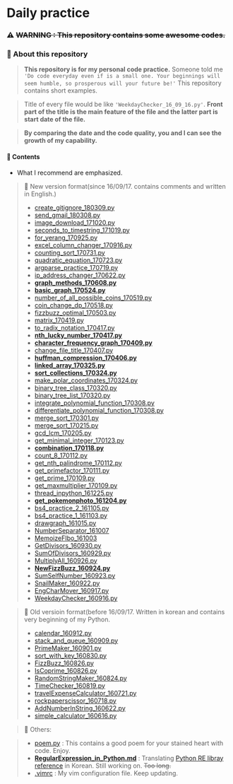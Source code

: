 # Daily practice

### :warning: ~~WARNING : This repository contains some awesome codes.~~

### :musical_note: About this repository
> **This repository is for my personal code practice.** Someone told me `'Do code everyday even if is a small one. Your beginnings will seem humble, so prosperous will your future be!'` This repository contains short examples.

> Title of every file would be like `'WeekdayChecker_16_09_16.py'`.
>  **Front part of the title is the main feature of the file and the latter part is start date of the file.**

> **By comparing the date and the code quality, you and I can see the growth of my capability.**




#### :file_folder: Contents
* What I recommend are emphasized.
> :orange_book: New version format(since 16/09/17. contains comments and written in English.)
> - [create_gitignore_180309.py](https://github.com/shoark7/Daily-practice/blob/master/all-python/create_gitiignore_180309.py)
> - [send_gmail_180308.py](https://github.com/shoark7/Daily-practice/blob/master/all-python/send_gmail_180306.py)
> - [image_download_171020.py](https://github.com/shoark7/Daily-practice/blob/master/all-python/image_download_171020.py)
> - [seconds_to_timestring_171019.py](https://github.com/shoark7/Daily-practice/blob/master/all-python/seconds_to_timestring_171019.py)
> - [for_yerang_170925.py](https://github.com/shoark7/Daily-practice/blob/master/all-python/for_yerang_170925.py)
> - [excel_column_changer_170916.py](https://github.com/shoark7/Daily-practice/blob/master/all-python/excel_column_changer_170916.py)
> - [counting_sort_170731.py](https://github.com/shoark7/Daily-practice/blob/master/all-python/counting_sort_170731.py)
> - [quadratic_equation_170723.py](https://github.com/shoark7/Daily-practice/blob/master/all-python/quadratic_euqation_170723.py)
> - [argparse_practice_170719.py](https://github.com/shoark7/Daily-practice/blob/master/all-python/argparse_practice_170719.py)
> - [ip_address_changer_170622.py](https://github.com/shoark7/Daily-practice/blob/master/all-python/ip_address_changer_170622.py)
> - **[graph_methods_170608.py](https://github.com/shoark7/Daily-practice/blob/master/all-python/graph_methods_170608.py)**
> - **[basic_graph_170524.py](https://github.com/shoark7/Daily-practice/blob/master/all-python/basic_graph_170524.py)**
> - [number_of_all_possible_coins_170519.py](https://github.com/shoark7/Daily-practice/blob/master/all-python/number_of_all_possible_coins_170519.py)
> - [coin_change_dp_170518.py](https://github.com/shoark7/Daily-practice/blob/master/all-python/coin_change_dp_170518.py)
> - [fizzbuzz_optimal_170503.py](https://github.com/shoark7/Daily-practice/blob/master/all-python/fizzbuzz_optimal_170503.py)
> - [matrix_170419.py](https://github.com/shoark7/Daily-practice/blob/master/all-python/matrix_170419.py)
> - [to_radix_notation_170417.py](https://github.com/shoark7/Daily-practice/blob/master/all-python/to_radix_notation_170417.py)
> - **[nth_lucky_number_170417.py](https://github.com/shoark7/Daily-practice/blob/master/all-python/nth_lucky_number_170417.py)**
> - **[character_frequency_graph_170409.py](https://github.com/shoark7/Daily-practice/blob/master/all-python/character_frequency_graph_170409.py)**
> - [change_file_title_170407.py](https://github.com/shoark7/Daily-practice/blob/master/all-python/change_file_title_170407.py)
> - **[huffman_compression_170406.py](https://github.com/shoark7/Daily-practice/blob/master/all-python/huffman_compression_170406.py)**
> - **[linked_array_170325.py](https://github.com/shoark7/Daily-practice/blob/master/all-python/linked_array_170325.py)**
> - **[sort_collections_170324.py](https://github.com/shoark7/Daily-practice/blob/master/all-python/sort_collections_170324.py)**
> - [make_polar_coordinates_170324.py](https://github.com/shoark7/Daily-practice/blob/master/all-python/make_polar_coordinates_170324.py)
> - [binary_tree_class_170320.py](https://github.com/shoark7/Daily-practice/blob/master/all-python/binary_tree_class_170320.py)
> - [binary_tree_list_170320.py](https://github.com/shoark7/Daily-practice/blob/master/all-python/binary_tree_list_170320.py)
> - [integrate_polynomial_function_170308.py](https://github.com/shoark7/Daily-practice/blob/master/all-python/integrate_polynomial_function_170308.py)
> - [differentiate_polynomial_function_170308.py](https://github.com/shoark7/Daily-practice/blob/master/all-python/differentiate_polynomial_function_170308.py)
> - [merge_sort_170301.py](https://github.com/shoark7/Daily-practice/blob/master/all-python/merge_sort_170301.py)
> - [merge_sort_170215.py](https://github.com/shoark7/Daily-practice/blob/master/all-python/merge_sort_170215.py)
> - [gcd_lcm_170205.py](https://github.com/shoark7/Daily-practice/blob/master/all-python/gcd_lcm_170205.py)
> - [get_minimal_integer_170123.py](https://github.com/shoark7/Daily-practice/blob/master/all-python/get_minimal_integer_170123.py)
> - **[combination_170118.py](https://github.com/shoark7/Daily-practice/blob/master/all-python/combination_170118.py)**
> - [count_8_170112.py](https://github.com/shoark7/Daily-practice/blob/master/all-python/count_8_170112.py)
> - [get_nth_palindrome_170112.py](https://github.com/shoark7/Daily-practice/blob/master/all-python/get_nth_palindrome_170112.py)
> - [get_primefactor_170111.py](https://github.com/shoark7/Daily-practice/blob/master/all-python/get_primefactor_170111.py)
> - [get_prime_170109.py](https://github.com/shoark7/Daily-practice/blob/master/all-python/get_prime_170109.py)
> - [get_maxmultiplier_170109.py](https://github.com/shoark7/Daily-practice/blob/master/all-python/get_maxmultiplier_170109.py)
> - [thread_inpython_161225.py](https://github.com/shoark7/Daily-practice/blob/master/all-python/thread_inpython_161225.py)
> - **[get_pokemonphoto_161204.py](https://github.com/shoark7/Daily-practice/blob/master/all-python/get_pokemonphoto_161204.py)**
> - [bs4_practice_2_161105.py](https://github.com/shoark7/Daily-practice/blob/master/all-python/bs4_practice_2_161105.py)
> - [bs4_practice_1_161103.py](https://github.com/shoark7/Daily-practice/blob/master/all-python/bs4_practice_1_161103.py)
> - [drawgraph_161015.py](https://github.com/shoark7/Daily-practice/blob/master/all-python/drawgraph_161015.py)
> - [NumberSeparator_161007](https://github.com/shoark7/Daily-practice/blob/master/all-python/NumberSeparator_161007.py)
> - [MemoizeFIbo_161003](https://github.com/shoark7/Daily-practice/blob/master/all-python/MemoizeFIbo_161003.py)
> - [GetDivisors_160930.py](https://github.com/shoark7/Daily-practice/blob/master/all-python/GetDivisors_160930.py)
> - [SumOfDivisors_160929.py](https://github.com/shoark7/Daily-practice/blob/master/all-python/SumOfDivisors_160929.py)
> - [MultiplyAll_160926.py](https://github.com/shoark7/Daily-practice/blob/master/all-python/MultiplyAll_160926.py)
> - **[NewFizzBuzz_160924.py](https://github.com/shoark7/Daily-practice/blob/master/all-python/NewFizzBuzz_160924.py)**
> - [SumSelfNumber_160923.py](https://github.com/shoark7/Daily-practice/blob/master/all-python/SumSelfNumber_160923.py)
> - [SnailMaker_160922.py](https://github.com/shoark7/Daily-practice/blob/master/all-python/SnailMaker_160922.py)
> - [EngCharMover_160917.py](https://github.com/shoark7/Daily-practice/blob/master/all-python/EngCharMover_160917.py)
> - [WeekdayChecker_160916.py](https://github.com/shoark7/Daily-practice/blob/master/all-python/WeekdayChecker_160916.py)

> :blue_book: Old versioin format(before 16/09/17. Written in korean and contains very beginning of my Python.
> - [calendar_160912.py](https://github.com/shoark7/Daily-practice/blob/master/all-python/calendar_160912.py)
> - [stack_and_queue_160909.py](https://github.com/shoark7/Daily-practice/blob/master/all-python/stack_and_queue_160909.py)
> - [PrimeMaker_160901.py](https://github.com/shoark7/Daily-practice/blob/master/all-python/PrimeMaker_160901.py)
> - [sort_with_key_160830.py](https://github.com/shoark7/Daily-practice/blob/master/all-python/sort_with_key_160830.py)
> - [FizzBuzz_160826.py](https://github.com/shoark7/Daily-practice/blob/master/all-python/FizzBuzz_160826.py)
> - [IsCoprime_160826.py](https://github.com/shoark7/Daily-practice/blob/master/all-python/IsCoprime_160826.py)
> - [RandomStringMaker_160824.py](https://github.com/shoark7/Daily-practice/blob/master/all-python/RandomStringMaker_160824.py)
> - [TimeChecker_160819.py](https://github.com/shoark7/Daily-practice/blob/master/all-python/TimeChecker_160819.py)
> - [travelExpenseCalculator_160721.py](https://github.com/shoark7/Daily-practice/blob/master/all-python/travelExpenseCalculator_160721.py)
> - [rockpaperscissor_160718.py](https://github.com/shoark7/Daily-practice/blob/master/all-python/rockpaperscissor_160718.py)
> - [AddNumberInString_160622.py](https://github.com/shoark7/Daily-practice/blob/master/all-python/AddNumberInString_160622.py)
> - [simple_calculator_160616.py](https://github.com/shoark7/Daily-practice/blob/master/all-python/simple_calculator_160616.py)

> :notebook_with_decorative_cover: Others:

> - [poem.py](https://github.com/shoark7/Daily-practice/blob/master/others/peom.py) :  This contains a good poem for your stained heart with code. Enjoy.
> - **[RegularExpression_in_Python.md](https://github.com/shoark7/Daily-practice/blob/master/others/RegularExpression_in_Python.md)** : Translating [Python RE libray reference](https://docs.python.org/3/howto/regex.html#regex-howto) in Korean. Still working on. ~~Too long.~~
> - [.vimrc](https://github.com/shoark7/Daily-practice/blob/master/others/.vimrc) : My vim configuration file. Keep updating.
